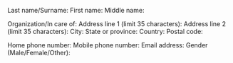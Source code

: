 Last name/Surname: 
First name: 
Middle name:

Organization/In care of: 
Address line 1 (limit 35 characters): 
Address line 2 (limit 35 characters): 
City: 
State or province:
Country: 
Postal code:

Home phone number: 
Mobile phone number: 
Email address: 
Gender (Male/Female/Other):
